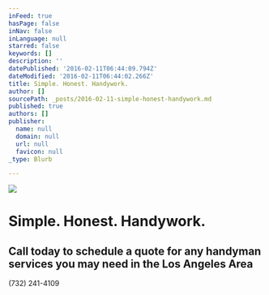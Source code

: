 ```yaml
---
inFeed: true
hasPage: false
inNav: false
inLanguage: null
starred: false
keywords: []
description: ''
datePublished: '2016-02-11T06:44:09.794Z'
dateModified: '2016-02-11T06:44:02.266Z'
title: Simple. Honest. Handywork.
author: []
sourcePath: _posts/2016-02-11-simple-honest-handywork.md
published: true
authors: []
publisher:
  name: null
  domain: null
  url: null
  favicon: null
_type: Blurb

---
```

![](https://the-grid-user-content.s3-us-west-2.amazonaws.com/ab30c1ff-3ec5-406f-93e7-123c546f20f6.jpg)

# Simple. Honest. Handywork.

## Call today to schedule a quote for any handyman services you may need in the Los Angeles Area  
(732) 241-4109